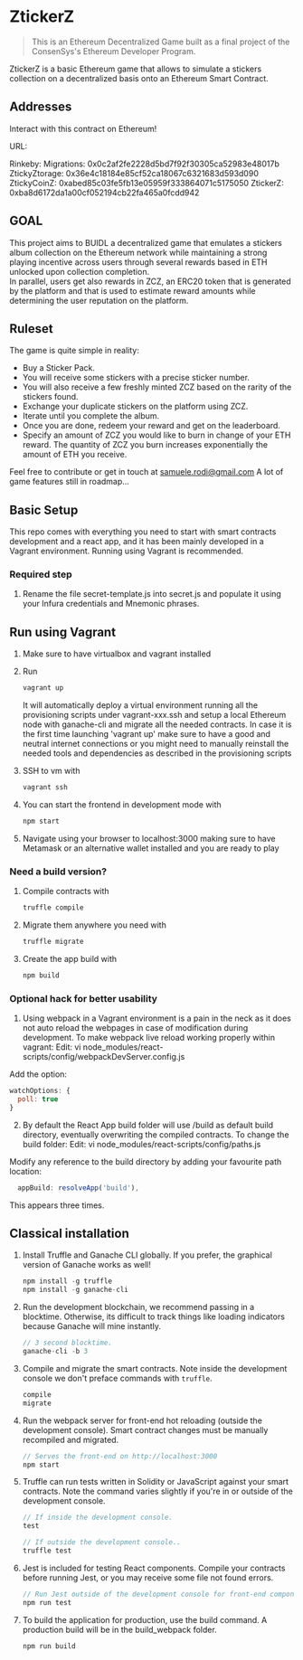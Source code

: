 # ZtickerZ
> This is an Ethereum Decentralized Game built as a final project of the ConsenSys's Ethereum Developer Program.

ZtickerZ is a basic Ethereum game that allows to simulate a stickers collection on a decentralized basis onto an Ethereum Smart Contract.

## Addresses
Interact with this contract on Ethereum!

URL:  

Rinkeby:
  Migrations:     0x0c2af2fe2228d5bd7f92f30305ca52983e48017b
  ZtickyZtorage:  0x36e4c18184e85cf52ca18067c6321683d593d090
  ZtickyCoinZ:    0xabed85c03fe5fb13e05959f333864071c5175050
  ZtickerZ:       0xba8d6172da1a00cf052194cb22fa465a0fcdd942

## GOAL
This project aims to BUIDL a decentralized game that emulates a stickers album collection on the Ethereum network while maintaining a strong playing incentive across users through several rewards based in ETH unlocked upon collection completion.  
In parallel, users get also rewards in ZCZ, an ERC20 token that is generated by the platform and that is used to estimate reward amounts while determining the user reputation on the platform.

## Ruleset
The game is quite simple in reality:

- Buy a Sticker Pack.
- You will receive some stickers with a precise sticker number.
- You will also receive a few freshly minted ZCZ based on the rarity of the stickers found.
- Exchange your duplicate stickers on the platform using ZCZ.
- Iterate until you complete the album.
- Once you are done, redeem your reward and get on the leaderboard.
- Specify an amount of ZCZ you would like to burn in change of your ETH reward. The quantity of ZCZ you burn increases exponentially the amount of ETH you receive.


Feel free to contribute or get in touch at samuele.rodi@gmail.com
A lot of game features still in roadmap...


## Basic Setup
This repo comes with everything you need to start with smart contracts development and a react app, and it has been mainly developed in a Vagrant environment.
Running using Vagrant is recommended.

### Required step

1. Rename the file secret-template.js into secret.js and populate it using your Infura credentials and Mnemonic phrases.

## Run using Vagrant
1. Make sure to have virtualbox and vagrant installed

2. Run
    ```javascript
    vagrant up
    ```
    It will automatically deploy a virtual environment running all the provisioning scripts under vagrant-xxx.ssh and setup a local Ethereum node with ganache-cli and migrate all the needed contracts.
    In case it is the first time launching 'vagrant up' make sure to have a good and neutral internet connections or you might need to manually reinstall the needed tools and dependencies as described in the provisioning scripts

3. SSH to vm with
    ```javascript
    vagrant ssh
    ```
4. You can start the frontend in development mode with
    ```javascript
    npm start
    ```
5. Navigate using your browser to localhost:3000 making sure to have Metamask or an alternative wallet installed and you are ready to play

### Need a build version?
1. Compile contracts with
    ```javascript
    truffle compile
    ```
2. Migrate them anywhere you need with
    ```javascript
    truffle migrate
    ```
3. Create the app build with
    ```javascript
    npm build
    ```

### Optional hack for better usability
1. Using webpack in a Vagrant environment is a pain in the neck as it does not auto reload the webpages in case of modification during development.
To make webpack live reload working properly within vagrant:
Edit:
vi node_modules/react-scripts/config/webpackDevServer.config.js

Add the option:
```javascript
watchOptions: {
  poll: true
}
```

2. By default the React App build folder will use /build as default build directory, eventually overwriting the compiled contracts.
To change the build folder:
Edit:
vi node_modules/react-scripts/config/paths.js

Modify any reference to the build directory by adding your favourite path location:
```javascript
  appBuild: resolveApp('build'),  
```
This appears three times.


## Classical installation
1. Install Truffle and Ganache CLI globally. If you prefer, the graphical version of Ganache works as well!
    ```javascript
    npm install -g truffle
    npm install -g ganache-cli
    ```

3. Run the development blockchain, we recommend passing in a blocktime. Otherwise, its difficult to track things like loading indicators because Ganache will mine instantly.
    ```javascript
    // 3 second blocktime.
    ganache-cli -b 3
    ```

4. Compile and migrate the smart contracts. Note inside the development console we don't preface commands with `truffle`.
    ```javascript
    compile
    migrate
    ```

5. Run the webpack server for front-end hot reloading (outside the development console). Smart contract changes must be manually recompiled and migrated.
    ```javascript
    // Serves the front-end on http://localhost:3000
    npm start
    ```

6. Truffle can run tests written in Solidity or JavaScript against your smart contracts. Note the command varies slightly if you're in or outside of the development console.
    ```javascript
    // If inside the development console.
    test

    // If outside the development console..
    truffle test
    ```

7. Jest is included for testing React components. Compile your contracts before running Jest, or you may receive some file not found errors.
    ```javascript
    // Run Jest outside of the development console for front-end component tests.
    npm run test
    ```

8. To build the application for production, use the build command. A production build will be in the build_webpack folder.
    ```javascript
    npm run build
    ```
